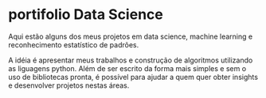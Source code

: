 # portifolio Data Science
Aqui estão alguns dos meus projetos em data science, machine learning e reconhecimento estatístico de padrões.

A idéia é apresentar meus trabalhos e construção de algoritmos utilizando as liguagens python. Além de ser escrito da forma mais simples e sem o uso de bibliotecas pronta, é possível para ajudar a quem quer obter insights e desenvolver projetos nestas áreas.
